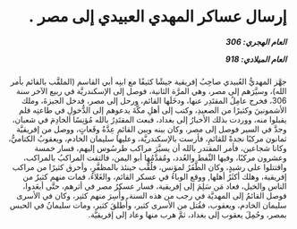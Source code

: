 <h1 dir="rtl">إرسال عساكر المهدي العبيدي إلى مصر .</h1>

<h5 dir="rtl">العام الهجري:  306

العام الميلادي: 918

</h5>

<p dir="rtl">جهَّز المهديُّ العُبيدي صاحِبُ إفريقية جيشًا كثيفًا مع ابنِه أبي القاسم (الملقَّب بالقائم بأمر الله)، وسيَّرَهم إلى مصر، وهي المرَّة الثانية، فوصل إلى الإسكندريَّة في ربيع الآخر سنة 306، فخرج عامِلُ المقتَدِر عنها، ودخَلَها القائم، ورحل إلى مصر، فدخل الجيزةَ، وملك الأشمونينَ وكثيرًا من الصعيدِ، وكتب إلى أهلِ مكَّةَ يدعوهم إلى الدُّخولِ في طاعتِه فلم يقبلوا منه، ووردت بذلك الأخبارُ إلى بغداد، فبعث المقتَدِرُ بالله مُؤنِسًا الخادِمَ في شعبان، وجدَّ في السير فوصل إلى مصر، وكان بينه وبين القائمِ عِدَّةُ وقَعاتٍ، ووصل من إفريقيَّة ثمانون مركبًا نجدةً للقائمِ، فأرست بالإسكندريَّة، وعليها سليمان الخادم، ويعقوبُ الكتاميُّ، وكانا شجاعين، فأمر المقتدر بالله أن يسيَّرَ مراكب طرسُوس إليهم، فسار خمسة وعشرون مركبًا، وفيها النِّفط والعُدد، ومُقدَّمُها أبو اليمن، فالتقت المراكبُ بالمراكب، واقتتلوا على رشيدٍ، وكان الظَّفَرُ لمؤنس، فلُقِّب حينئذ بالمظفَّرِ، وأحرق كثيرًا من مراكب إفريقية، وهلك أكثَرُ أهلها, ووقع الوباءُ في عسكر القائم، والغَلاءُ، فمات منهم كثيرٌ من الناس والخيل، فعاد مَن سَلِمَ إلى إفريقية، فسار عسكرُ مصر في أثرهم، حتَّى أبعَدوا، فوصل القائمُ إلى المهديَّة في رجب من هذه السنة. وأُسِرَ منهم كثير، وكان في الأسرى سليمان الخادم، ويعقوب، فقُتل من الأسرى كثير، وأُطلقَ كثير، ومات سليمانُ في الحبس بمصر، وحُمِلَ يعقوب إلى بغداد، ثمَّ هرب منها وعاد إلى إفريقيَّة.</p></br>
